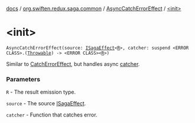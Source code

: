 [docs](../../index.md) / [org.swiften.redux.saga.common](../index.md) / [AsyncCatchErrorEffect](index.md) / [&lt;init&gt;](./-init-.md)

# &lt;init&gt;

`AsyncCatchErrorEffect(source: `[`ISagaEffect`](../-i-saga-effect.md)`<`[`R`](index.md#R)`>, catcher: suspend <ERROR CLASS>.(`[`Throwable`](https://kotlinlang.org/api/latest/jvm/stdlib/kotlin/-throwable/index.html)`) -> <ERROR CLASS><`[`R`](index.md#R)`>)`

Similar to [CatchErrorEffect](../-catch-error-effect/index.md), but handles async [catcher](catcher.md).

### Parameters

`R` - The result emission type.

`source` - The source [ISagaEffect](../-i-saga-effect.md).

`catcher` - Function that catches error.